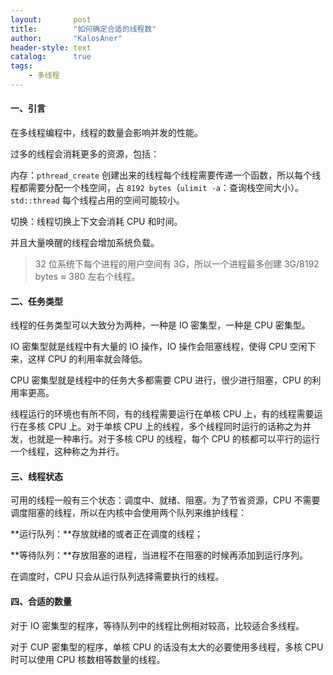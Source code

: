 ```yaml
---
layout:       post
title:        "如何确定合适的线程数"
author:       "KalosAner"
header-style: text
catalog:      true
tags:
    - 多线程
---
```


#### 一、引言

在多线程编程中，线程的数量会影响并发的性能。

过多的线程会消耗更多的资源，包括：

内存：`pthread_create` 创建出来的线程每个线程需要传递一个函数，所以每个线程都需要分配一个栈空间，占 `8192 bytes`（`ulimit -a`：查询栈空间大小）。`std::thread` 每个线程占用的空间可能较小。

切换：线程切换上下文会消耗 CPU 和时间。

并且大量唤醒的线程会增加系统负载。

> 32 位系统下每个进程的用户空间有 3G，所以一个进程最多创建 3G/8192 bytes ≈ 380 左右个线程。

#### 二、任务类型

线程的任务类型可以大致分为两种，一种是 IO 密集型，一种是 CPU 密集型。

IO 密集型就是线程中有大量的 IO 操作，IO 操作会阻塞线程，使得 CPU 空闲下来，这样 CPU 的利用率就会降低。

CPU 密集型就是线程中的任务大多都需要 CPU 进行，很少进行阻塞，CPU 的利用率更高。

线程运行的环境也有所不同，有的线程需要运行在单核 CPU 上，有的线程需要运行在多核 CPU 上。对于单核 CPU 上的线程，多个线程同时运行的话称之为并发，也就是一种串行。对于多核 CPU 的线程，每个 CPU 的核都可以平行的运行一个线程，这种称之为并行。

#### 三、线程状态

可用的线程一般有三个状态：调度中、就绪、阻塞。为了节省资源，CPU 不需要调度阻塞的线程，所以在内核中会使用两个队列来维护线程：

**运行队列：**存放就绪的或者正在调度的线程；

**等待队列：**存放阻塞的进程，当进程不在阻塞的时候再添加到运行序列。

在调度时，CPU 只会从运行队列选择需要执行的线程。

#### 四、合适的数量

对于 IO 密集型的程序，等待队列中的线程比例相对较高，比较适合多线程。

对于 CUP 密集型的程序，单核 CPU 的话没有太大的必要使用多线程，多核 CPU 时可以使用 CPU 核数相等数量的线程。
